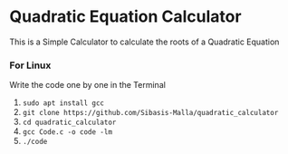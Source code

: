 # Quadratic Equation Calculator
This is a Simple Calculator to calculate the roots of a Quadratic Equation

### For Linux
Write the code one by one in the Terminal

1. `sudo apt install gcc`<br>
2. `git clone https://github.com/Sibasis-Malla/quadratic_calculator`<br>
3. `cd quadratic_calculator`<br>
4. `gcc Code.c -o code -lm`<br>
5. `./code`<br>

